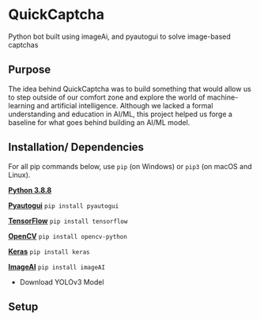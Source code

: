 # QuickCaptcha
Python bot built using imageAi, and pyautogui to solve image-based captchas

## Purpose
The idea behind QuickCaptcha was to build something that would allow us to step outside of our comfort zone and explore the world of machine-learning and artificial intelligence. Although we lacked a formal understanding and education in AI/ML, this project helped us forge a baseline for what goes behind building an AI/ML model. 

## Installation/ Dependencies
For all pip commands below, use `pip` (on Windows) or `pip3` (on macOS and Linux).

**[Python 3.8.8](https://www.python.org/downloads/release/python-388/)** 

**[Pyautogui](https://pyautogui.readthedocs.io/en/latest/index.html)** `pip install pyautogui`

**[TensorFlow](https://www.tensorflow.org/)** `pip install tensorflow`

**[OpenCV](https://opencv.org/)** `pip install opencv-python`

**[Keras](https://keras.io/)** `pip install keras`

**[ImageAI](https://imageai.readthedocs.io/en/latest/detection/index.html)** `pip install imageAI`
  - Download YOLOv3 Model

## Setup 


